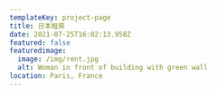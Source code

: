```yaml
---
templateKey: project-page
title: 日本租房
date: 2021-07-25T16:02:13.958Z
featured: false
featuredimage:
  image: /img/rent.jpg
  alt: Woman in front of building with green wall
location: Paris, France
---
```

